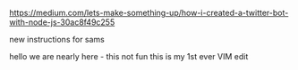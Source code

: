 https://medium.com/lets-make-something-up/how-i-created-a-twitter-bot-with-node-js-30ac8f49c255

new instructions for sams

hello we are nearly here - this not fun this is my 1st ever VIM edit
